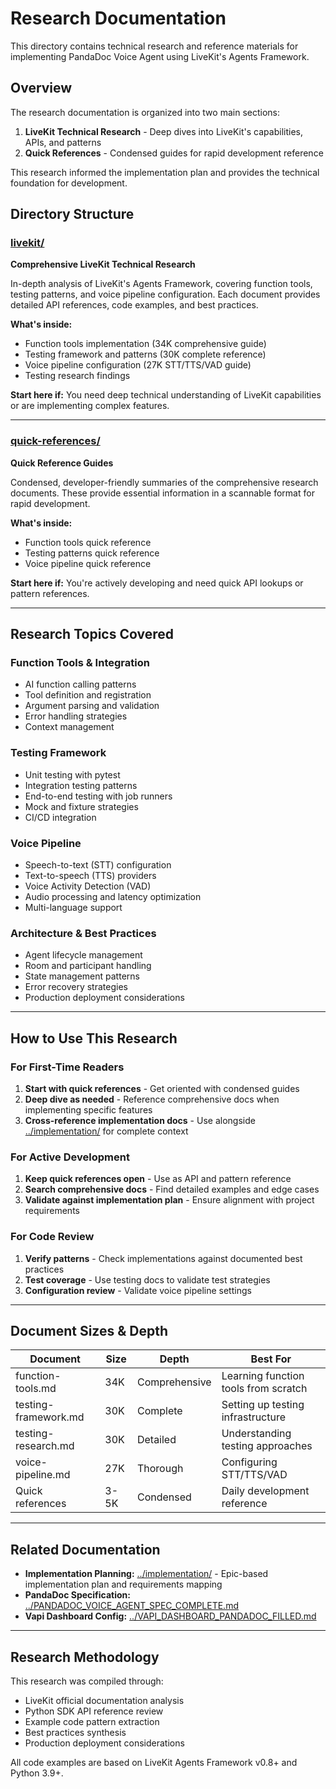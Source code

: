# Research Documentation

This directory contains technical research and reference materials for implementing PandaDoc Voice Agent using LiveKit's Agents Framework.

## Overview

The research documentation is organized into two main sections:
1. **LiveKit Technical Research** - Deep dives into LiveKit's capabilities, APIs, and patterns
2. **Quick References** - Condensed guides for rapid development reference

This research informed the implementation plan and provides the technical foundation for development.

## Directory Structure

### [livekit/](./livekit/)
**Comprehensive LiveKit Technical Research**

In-depth analysis of LiveKit's Agents Framework, covering function tools, testing patterns, and voice pipeline configuration. Each document provides detailed API references, code examples, and best practices.

**What's inside:**
- Function tools implementation (34K comprehensive guide)
- Testing framework and patterns (30K complete reference)
- Voice pipeline configuration (27K STT/TTS/VAD guide)
- Testing research findings

**Start here if:** You need deep technical understanding of LiveKit capabilities or are implementing complex features.

---

### [quick-references/](./quick-references/)
**Quick Reference Guides**

Condensed, developer-friendly summaries of the comprehensive research documents. These provide essential information in a scannable format for rapid development.

**What's inside:**
- Function tools quick reference
- Testing patterns quick reference
- Voice pipeline quick reference

**Start here if:** You're actively developing and need quick API lookups or pattern references.

---

## Research Topics Covered

### Function Tools & Integration
- AI function calling patterns
- Tool definition and registration
- Argument parsing and validation
- Error handling strategies
- Context management

### Testing Framework
- Unit testing with pytest
- Integration testing patterns
- End-to-end testing with job runners
- Mock and fixture strategies
- CI/CD integration

### Voice Pipeline
- Speech-to-text (STT) configuration
- Text-to-speech (TTS) providers
- Voice Activity Detection (VAD)
- Audio processing and latency optimization
- Multi-language support

### Architecture & Best Practices
- Agent lifecycle management
- Room and participant handling
- State management patterns
- Error recovery strategies
- Production deployment considerations

---

## How to Use This Research

### For First-Time Readers

1. **Start with quick references** - Get oriented with condensed guides
2. **Deep dive as needed** - Reference comprehensive docs when implementing specific features
3. **Cross-reference implementation docs** - Use alongside [../implementation/](../implementation/) for complete context

### For Active Development

1. **Keep quick references open** - Use as API and pattern reference
2. **Search comprehensive docs** - Find detailed examples and edge cases
3. **Validate against implementation plan** - Ensure alignment with project requirements

### For Code Review

1. **Verify patterns** - Check implementations against documented best practices
2. **Test coverage** - Use testing docs to validate test strategies
3. **Configuration review** - Validate voice pipeline settings

---

## Document Sizes & Depth

| Document | Size | Depth | Best For |
|----------|------|-------|----------|
| function-tools.md | 34K | Comprehensive | Learning function tools from scratch |
| testing-framework.md | 30K | Complete | Setting up testing infrastructure |
| testing-research.md | 30K | Detailed | Understanding testing approaches |
| voice-pipeline.md | 27K | Thorough | Configuring STT/TTS/VAD |
| Quick references | 3-5K | Condensed | Daily development reference |

---

## Related Documentation

- **Implementation Planning:** [../implementation/](../implementation/) - Epic-based implementation plan and requirements mapping
- **PandaDoc Specification:** [../PANDADOC_VOICE_AGENT_SPEC_COMPLETE.md](../PANDADOC_VOICE_AGENT_SPEC_COMPLETE.md)
- **Vapi Dashboard Config:** [../VAPI_DASHBOARD_PANDADOC_FILLED.md](../VAPI_DASHBOARD_PANDADOC_FILLED.md)

---

## Research Methodology

This research was compiled through:
- LiveKit official documentation analysis
- Python SDK API reference review
- Example code pattern extraction
- Best practices synthesis
- Production deployment considerations

All code examples are based on LiveKit Agents Framework v0.8+ and Python 3.9+.
